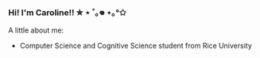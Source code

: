 ### Hi! I'm Caroline!! ✮ ⋆ ˚｡𖦹 ⋆｡°✩
A little about me:
- Computer Science and Cognitive Science student from Rice University 
<!--
**c444roline/c444roline** is a ✨ _special_ ✨ repository because its `README.md` (this file) appears on your GitHub profile.

Here are some ideas to get you started:

- 🔭 I’m currently working on ...
- 🌱 I’m currently learning ...
- 👯 I’m looking to collaborate on ...
- 🤔 I’m looking for help with ...
- 💬 Ask me about ...
- 📫 How to reach me: ...
- 😄 Pronouns: ...
- ⚡ Fun fact: ...
-->

